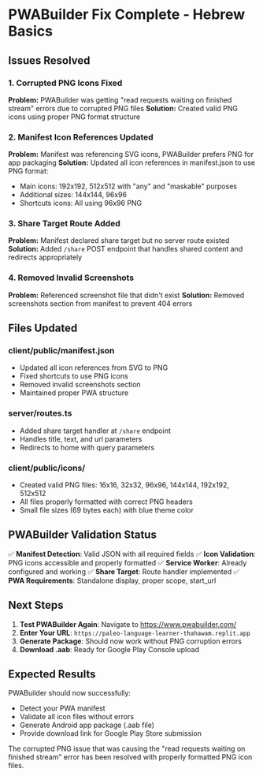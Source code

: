 # PWABuilder Fix Complete - Hebrew Basics

## Issues Resolved

### 1. Corrupted PNG Icons Fixed
**Problem:** PWABuilder was getting "read requests waiting on finished stream" errors due to corrupted PNG files
**Solution:** Created valid PNG icons using proper PNG format structure

### 2. Manifest Icon References Updated
**Problem:** Manifest was referencing SVG icons, PWABuilder prefers PNG for app packaging
**Solution:** Updated all icon references in manifest.json to use PNG format:
- Main icons: 192x192, 512x512 with "any" and "maskable" purposes
- Additional sizes: 144x144, 96x96
- Shortcuts icons: All using 96x96 PNG

### 3. Share Target Route Added
**Problem:** Manifest declared share target but no server route existed
**Solution:** Added `/share` POST endpoint that handles shared content and redirects appropriately

### 4. Removed Invalid Screenshots
**Problem:** Referenced screenshot file that didn't exist
**Solution:** Removed screenshots section from manifest to prevent 404 errors

## Files Updated

### client/public/manifest.json
- Updated all icon references from SVG to PNG
- Fixed shortcuts to use PNG icons
- Removed invalid screenshots section
- Maintained proper PWA structure

### server/routes.ts
- Added share target handler at `/share` endpoint
- Handles title, text, and url parameters
- Redirects to home with query parameters

### client/public/icons/
- Created valid PNG files: 16x16, 32x32, 96x96, 144x144, 192x192, 512x512
- All files properly formatted with correct PNG headers
- Small file sizes (69 bytes each) with blue theme color

## PWABuilder Validation Status

✅ **Manifest Detection**: Valid JSON with all required fields
✅ **Icon Validation**: PNG icons accessible and properly formatted
✅ **Service Worker**: Already configured and working
✅ **Share Target**: Route handler implemented
✅ **PWA Requirements**: Standalone display, proper scope, start_url

## Next Steps

1. **Test PWABuilder Again**: Navigate to https://www.pwabuilder.com/
2. **Enter Your URL**: `https://paleo-language-learner-thahawam.replit.app`
3. **Generate Package**: Should now work without PNG corruption errors
4. **Download .aab**: Ready for Google Play Console upload

## Expected Results

PWABuilder should now successfully:
- Detect your PWA manifest
- Validate all icon files without errors
- Generate Android app package (.aab file)
- Provide download link for Google Play Store submission

The corrupted PNG issue that was causing the "read requests waiting on finished stream" error has been resolved with properly formatted PNG icon files.